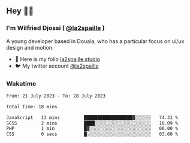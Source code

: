 ## Hey 👋🏾
### I'm Wilfried Djossi ( <a href="https://twitter.com/la2spaille/" target="_blank">@la2spaille</a> )
A young developer based in Douala, who has a particular focus on ui/ux design and motion.

- 🎨 Here is my folio [la2spaille.studio](https://la2spaille.studio/)
- 🐦 My twitter account [@la2spaille](https://twitter.com/la2spaille/)

### Wakatime
<!--START_SECTION:waka-->

```txt
From: 21 July 2023 - To: 28 July 2023

Total Time: 18 mins

JavaScript   13 mins         ██████████████████▓░░░░░░   74.31 %
SCSS         2 mins          ████░░░░░░░░░░░░░░░░░░░░░   16.09 %
PHP          1 min           █▓░░░░░░░░░░░░░░░░░░░░░░░   06.00 %
CSS          0 secs          █░░░░░░░░░░░░░░░░░░░░░░░░   03.60 %
```

<!--END_SECTION:waka-->
<!--
**la2spaille/la2spaille** is a ✨ _special_ ✨ repository because its `README.md` (this file) appears on your GitHub profile.

Here are some ideas to get you started:

- 🔭 I’m currently working on ...
- 🌱 I’m currently learning ...
- 👯 I’m looking to collaborate on ...
- 🤔 I’m looking for help with ...
- 💬 Ask me about ...
- 📫 How to reach me: ...
- 😄 Pronouns: ...
- ⚡ Fun fact: ...
-->
